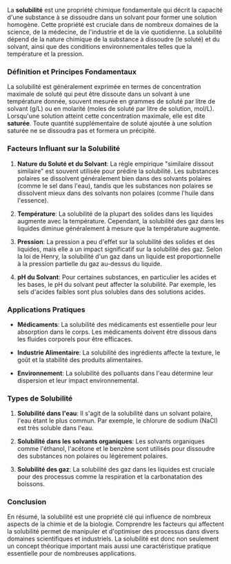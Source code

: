La **solubilité** est une propriété chimique fondamentale qui décrit la capacité d'une substance à se dissoudre dans un solvant pour former une solution homogène. Cette propriété est cruciale dans de nombreux domaines de la science, de la médecine, de l'industrie et de la vie quotidienne. La solubilité dépend de la nature chimique de la substance à dissoudre (le soluté) et du solvant, ainsi que des conditions environnementales telles que la température et la pression.

### Définition et Principes Fondamentaux

La solubilité est généralement exprimée en termes de concentration maximale de soluté qui peut être dissoute dans un solvant à une température donnée, souvent mesurée en grammes de soluté par litre de solvant (g/L) ou en molarité (moles de soluté par litre de solution, mol/L). Lorsqu'une solution atteint cette concentration maximale, elle est dite **saturée**. Toute quantité supplémentaire de soluté ajoutée à une solution saturée ne se dissoudra pas et formera un précipité.

### Facteurs Influant sur la Solubilité

1. **Nature du Soluté et du Solvant**: La règle empirique "similaire dissout similaire" est souvent utilisée pour prédire la solubilité. Les substances polaires se dissolvent généralement bien dans des solvants polaires (comme le sel dans l'eau), tandis que les substances non polaires se dissolvent mieux dans des solvants non polaires (comme l'huile dans l'essence).

2. **Température**: La solubilité de la plupart des solides dans les liquides augmente avec la température. Cependant, la solubilité des gaz dans les liquides diminue généralement à mesure que la température augmente.

3. **Pression**: La pression a peu d'effet sur la solubilité des solides et des liquides, mais elle a un impact significatif sur la solubilité des gaz. Selon la loi de Henry, la solubilité d'un gaz dans un liquide est proportionnelle à la pression partielle du gaz au-dessus du liquide.

4. **pH du Solvant**: Pour certaines substances, en particulier les acides et les bases, le pH du solvant peut affecter la solubilité. Par exemple, les sels d'acides faibles sont plus solubles dans des solutions acides.

### Applications Pratiques

- **Médicaments**: La solubilité des médicaments est essentielle pour leur absorption dans le corps. Les médicaments doivent être dissous dans les fluides corporels pour être efficaces.
  
- **Industrie Alimentaire**: La solubilité des ingrédients affecte la texture, le goût et la stabilité des produits alimentaires.
  
- **Environnement**: La solubilité des polluants dans l'eau détermine leur dispersion et leur impact environnemental.

### Types de Solubilité

1. **Solubilité dans l'eau**: Il s'agit de la solubilité dans un solvant polaire, l'eau étant le plus commun. Par exemple, le chlorure de sodium (NaCl) est très soluble dans l'eau.
   
2. **Solubilité dans les solvants organiques**: Les solvants organiques comme l'éthanol, l'acétone et le benzène sont utilisés pour dissoudre des substances non polaires ou légèrement polaires.

3. **Solubilité des gaz**: La solubilité des gaz dans les liquides est cruciale pour des processus comme la respiration et la carbonatation des boissons.

### Conclusion

En résumé, la solubilité est une propriété clé qui influence de nombreux aspects de la chimie et de la biologie. Comprendre les facteurs qui affectent la solubilité permet de manipuler et d'optimiser des processus dans divers domaines scientifiques et industriels. La solubilité est donc non seulement un concept théorique important mais aussi une caractéristique pratique essentielle pour de nombreuses applications.